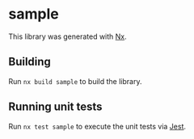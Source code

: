 # sample

This library was generated with [Nx](https://nx.dev).

## Building

Run `nx build sample` to build the library.

## Running unit tests

Run `nx test sample` to execute the unit tests via [Jest](https://jestjs.io).
